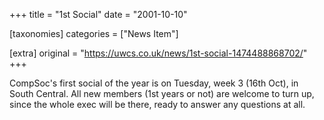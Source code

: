 +++
title = "1st Social"
date = "2001-10-10"

[taxonomies]
categories = ["News Item"]

[extra]
original = "https://uwcs.co.uk/news/1st-social-1474488868702/"
+++

CompSoc's first social of the year is on Tuesday, week 3 (16th Oct), in South Central. All new members (1st years or not) are welcome to turn up, since the whole exec will be there, ready to answer any questions at all.

